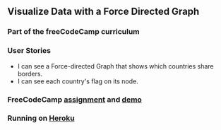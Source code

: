 ## Visualize Data with a Force Directed Graph
### Part of the freeCodeCamp curriculum

### User Stories
- I can see a Force-directed Graph that shows which countries share borders.
- I can see each country's flag on its node.

### FreeCodeCamp [assignment](https://www.freecodecamp.com/challenges/show-national-contiguity-with-a-force-directed-graph) and [demo](https://codepen.io/FreeCodeCamp/full/xVopBo)
### Running on [Heroku](http://andydlindsay-forcedirected.herokuapp.com)